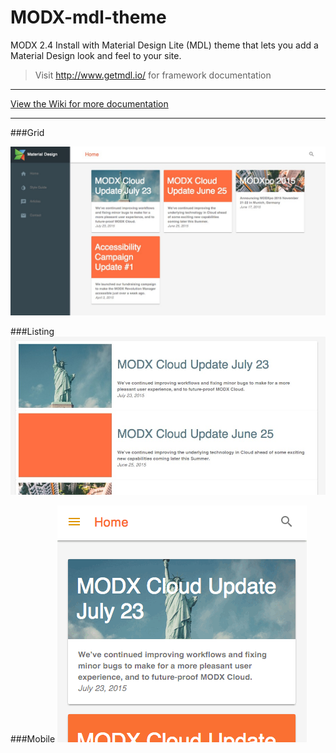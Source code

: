 # MODX-mdl-theme
MODX 2.4 Install with Material Design Lite (MDL) theme that lets you add a Material Design look and feel to your site.

> Visit http://www.getmdl.io/ for framework documentation

---

[View the Wiki for more documentation](https://github.com/dubrod/MODX-mdl-theme/wiki)

---

###Grid

![Home](/screenshots/home-screen.jpeg)

###Listing
![Listing](/screenshots/listing-content-type.jpeg)

###Mobile
![Mobile](/screenshots/mobile-animation.gif)
